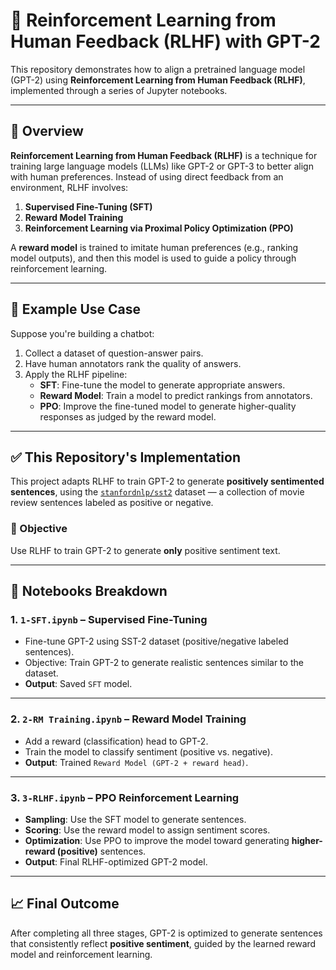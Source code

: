 # 🧠 Reinforcement Learning from Human Feedback (RLHF) with GPT-2

This repository demonstrates how to align a pretrained language model (GPT-2) using **Reinforcement Learning from Human Feedback (RLHF)**, implemented through a series of Jupyter notebooks.

---

## 📌 Overview

**Reinforcement Learning from Human Feedback (RLHF)** is a technique for training large language models (LLMs) like GPT-2 or GPT-3 to better align with human preferences. Instead of using direct feedback from an environment, RLHF involves:

1. **Supervised Fine-Tuning (SFT)**  
2. **Reward Model Training**  
3. **Reinforcement Learning via Proximal Policy Optimization (PPO)**  

A **reward model** is trained to imitate human preferences (e.g., ranking model outputs), and then this model is used to guide a policy through reinforcement learning.

---

## 💬 Example Use Case

Suppose you're building a chatbot:

1. Collect a dataset of question-answer pairs.
2. Have human annotators rank the quality of answers.
3. Apply the RLHF pipeline:
   - **SFT**: Fine-tune the model to generate appropriate answers.
   - **Reward Model**: Train a model to predict rankings from annotators.
   - **PPO**: Improve the fine-tuned model to generate higher-quality responses as judged by the reward model.

---

## ✅ This Repository's Implementation

This project adapts RLHF to train GPT-2 to generate **positively sentimented sentences**, using the [`stanfordnlp/sst2`](https://huggingface.co/datasets/sst2) dataset — a collection of movie review sentences labeled as positive or negative.

### 🎯 Objective

Use RLHF to train GPT-2 to generate **only** positive sentiment text.

---

## 📓 Notebooks Breakdown

### 1. `1-SFT.ipynb` – Supervised Fine-Tuning

- Fine-tune GPT-2 using SST-2 dataset (positive/negative labeled sentences).
- Objective: Train GPT-2 to generate realistic sentences similar to the dataset.
- **Output**: Saved `SFT` model.

---

### 2. `2-RM Training.ipynb` – Reward Model Training

- Add a reward (classification) head to GPT-2.
- Train the model to classify sentiment (positive vs. negative).
- **Output**: Trained `Reward Model (GPT-2 + reward head)`.

---

### 3. `3-RLHF.ipynb` – PPO Reinforcement Learning

- **Sampling**: Use the SFT model to generate sentences.
- **Scoring**: Use the reward model to assign sentiment scores.
- **Optimization**: Use PPO to improve the model toward generating **higher-reward (positive)** sentences.
- **Output**: Final RLHF-optimized GPT-2 model.

---

## 📈 Final Outcome

After completing all three stages, GPT-2 is optimized to generate sentences that consistently reflect **positive sentiment**, guided by the learned reward model and reinforcement learning.
